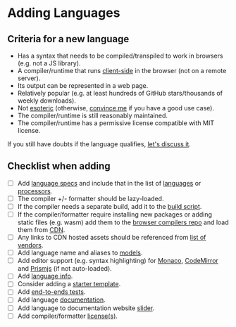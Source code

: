 # Adding Languages

## Criteria for a new language

- Has a syntax that needs to be compiled/transpiled to work in browsers (e.g. not a JS library).
- A compiler/runtime that runs [client-side](../why.md#client-side) in the browser (not on a remote server).
- Its output can be represented in a web page.
- Relatively popular (e.g. at least hundreds of GitHub stars/thousands of weekly downloads).
- Not [esoteric](https://en.wikipedia.org/wiki/Esoteric_programming_language) (otherwise, [convince me](https://github.com/live-codes/livecodes/discussions) if you have a good use case).
- The compiler/runtime is still reasonably maintained.
- The compiler/runtime has a permissive license compatible with MIT license.

If you still have doubts if the language qualifies, [let's discuss it](https://github.com/live-codes/livecodes/discussions).

## Checklist when adding

- [ ] Add [language specs](https://github.com/live-codes/livecodes/tree/develop/src/livecodes/languages) and include that in the list of [languages](https://github.com/live-codes/livecodes/blob/develop/src/livecodes/languages/languages.ts) or [processors](https://github.com/live-codes/livecodes/blob/develop/src/livecodes/languages/processors.ts).
- [ ] The compiler +/- formatter should be lazy-loaded.
- [ ] If the compiler needs a separate build, add it to the [build script](https://github.com/live-codes/livecodes/blob/3a2617850f09487b9af92de862093f082942b8a9/scripts/build.js#L207).
- [ ] If the compiler/formatter require installing new packages or adding static files (e.g. wasm) add them to the [browser compilers repo](https://github.com/live-codes/browser-compilers/) and load them from [CDN](https://github.com/live-codes/livecodes/blob/3a2617850f09487b9af92de862093f082942b8a9/src/livecodes/vendors.ts#L1).
- [ ] Any links to CDN hosted assets should be referenced from [list of vendors](https://github.com/live-codes/livecodes/blob/develop/src/livecodes/vendors.ts).
- [ ] Add language name and aliases to [models](https://github.com/live-codes/livecodes/blob/3a2617850f09487b9af92de862093f082942b8a9/src/sdk/models.ts#L129).
- [ ] Add editor support (e.g. syntax highlighting) for [Monaco](https://github.com/live-codes/livecodes/tree/develop/src/livecodes/editor/monaco), [CodeMirror](https://github.com/live-codes/livecodes/tree/develop/src/livecodes/editor/codemirror) and [Prismjs](https://github.com/live-codes/livecodes/blob/develop/src/livecodes/editor/codejar/codejar.ts) (if not auto-loaded).
- [ ] Add [language info](https://github.com/live-codes/livecodes/blob/develop/src/livecodes/html/language-info.html).
- [ ] Consider adding a [starter template](https://github.com/live-codes/livecodes/tree/develop/src/livecodes/templates/starter).
- [ ] Add [end-to-ends tests](https://github.com/live-codes/livecodes/tree/develop/e2e/specs).
- [ ] Add language [documentation](https://github.com/live-codes/livecodes/tree/develop/docs/docs/languages).
- [ ] Add language to documentation website [slider](https://github.com/live-codes/livecodes/blob/develop/docs/src/components/LanguageSliders.tsx).
- [ ] Add compiler/formatter [license(s)](https://github.com/live-codes/livecodes/blob/develop/vendor-licenses.md).
